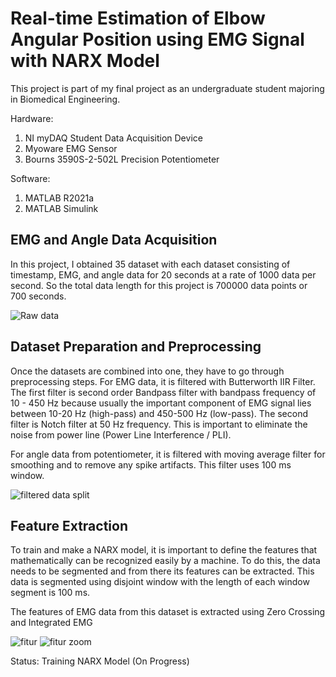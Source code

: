 # Real-time Estimation of Elbow Angular Position using EMG Signal with NARX Model

This project is part of my final project as an undergraduate student majoring in Biomedical Engineering.

Hardware:
1. NI myDAQ Student Data Acquisition Device
2. Myoware EMG Sensor
3. Bourns 3590S-2-502L Precision Potentiometer

Software:
1. MATLAB R2021a
2. MATLAB Simulink

## EMG and Angle Data Acquisition

In this project, I obtained 35 dataset with each dataset consisting of timestamp, EMG, and angle data for 20 seconds at a rate of 1000 data per second. So the total data length for this project is 700000 data points or 700 seconds.

![Raw data](https://user-images.githubusercontent.com/80141940/177251610-cd752b29-911a-4bfe-bd78-e7e589cb7d88.png)

## Dataset Preparation and Preprocessing

Once the datasets are combined into one, they have to go through preprocessing steps. For EMG data, it is filtered with Butterworth IIR Filter. The first filter is second order Bandpass filter with bandpass frequency of 10 - 450 Hz because usually the important component of EMG signal lies between 10-20 Hz (high-pass) and 450-500 Hz (low-pass). The second filter is Notch filter at 50 Hz frequency. This is important to eliminate the noise from power line (Power Line Interference / PLI).

For angle data from potentiometer, it is filtered with moving average filter for smoothing and to remove any spike artifacts. This filter uses 100 ms window.

![filtered data split](https://user-images.githubusercontent.com/80141940/177253207-87e83216-6ff7-431a-918a-810d0bb1c67b.png)

## Feature Extraction

To train and make a NARX model, it is important to define the features that mathematically can be recognized easily by a machine. To do this, the data needs to be segmented and from there its features can be extracted. This data is segmented using disjoint window with the length of each window segment is 100 ms.

The features of EMG data from this dataset is extracted using Zero Crossing and Integrated EMG

![fitur](https://user-images.githubusercontent.com/80141940/177255679-46ab1d37-8a88-4c3b-a79a-46f2027870e4.png)
![fitur zoom](https://user-images.githubusercontent.com/80141940/177255690-4148344b-3af3-4056-95f6-0d98ce374c27.png)

Status: Training NARX Model (On Progress)
